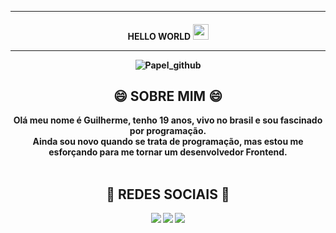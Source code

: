 <hr>
<h4 align="center">
HELLO WORLD <img src="https://media.giphy.com/media/hvRJCLFzcasrR4ia7z/giphy.gif" width="25px">
<hr>
  

![Papel_github](https://user-images.githubusercontent.com/106843393/173702908-baccc6e9-cc06-4429-b0d7-35533044bcb1.png)
  

<div align="center">
  <h2> 😄 SOBRE MIM 😄</h2>
</div>
<div align="center">
Olá meu nome é Guilherme, tenho 19 anos, vivo no brasil e sou fascinado por programação.  
  <div align="center">
    Ainda sou novo quando se trata de programação, mas estou me esforçando para me tornar um desenvolvedor Frontend.
    </div>
</div>

  <br>
  
<div> 
<div align="center">
  <h2>💬 REDES SOCIAIS 💬</h2>
</div>
 <div align="center">
  <a href="https://www.instagram.com/guilhormes/?hl=pt-br" target="_blank"><img src="https://img.shields.io/badge/-Instagram-232323?style=for-the-badge&logo=instagram&logoColor=white" target="_blank"></a>
  <a href="https://twitter.com/Guilhormes" target="_blank"><img src="https://img.shields.io/badge/Twitter-232323?style=for-the-badge&logo=twitter&logoColor=white" target="_blank"></a>
  <a href="https://www.linkedin.com/in/Guilhormes/" target="_blank"><img src="https://img.shields.io/badge/-LinkedIn-232323?style=for-the-badge&logo=linkedin&logoColor=white" target="_blank"></a> 
</div>
